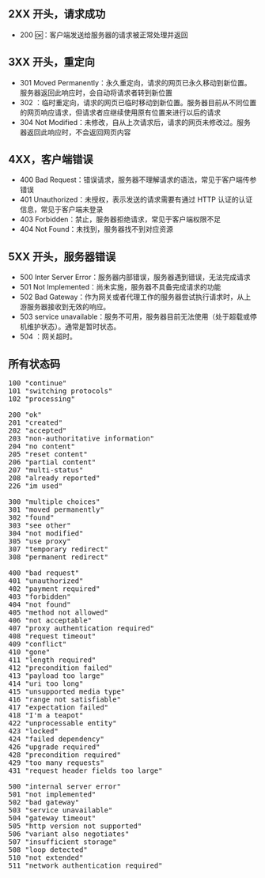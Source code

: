 
## 2XX 开头，请求成功

- 200 🆗：客户端发送给服务器的请求被正常处理并返回

## 3XX 开头，重定向

- 301 Moved Permanently：永久重定向，请求的网页已永久移动到新位置。 服务器返回此响应时，会自动将请求者转到新位置
- 302 ：临时重定向，请求的网页已临时移动到新位置。服务器目前从不同位置的网页响应请求，但请求者应继续使用原有位置来进行以后的请求
- 304 Not Modified：未修改，自从上次请求后，请求的网页未修改过。服务器返回此响应时，不会返回网页内容

## 4XX，客户端错误

- 400 Bad Request：错误请求，服务器不理解请求的语法，常见于客户端传参错误
- 401 Unauthorized：未授权，表示发送的请求需要有通过 HTTP 认证的认证信息，常见于客户端未登录
- 403 Forbidden：禁止，服务器拒绝请求，常见于客户端权限不足
- 404 Not Found：未找到，服务器找不到对应资源

## 5XX 开头，服务器错误

- 500 Inter Server Error：服务器内部错误，服务器遇到错误，无法完成请求
- 501 Not Implemented：尚未实施，服务器不具备完成请求的功能
- 502 Bad Gateway：作为网关或者代理工作的服务器尝试执行请求时，从上游服务器接收到无效的响应。
- 503 service unavailable：服务不可用，服务器目前无法使用（处于超载或停机维护状态）。通常是暂时状态。
- 504 ：网关超时。

## 所有状态码

<pre>
100 "continue"
101 "switching protocols"
102 "processing"

200 "ok"
201 "created"
202 "accepted"
203 "non-authoritative information"
204 "no content"
205 "reset content"
206 "partial content"
207 "multi-status"
208 "already reported"
226 "im used"

300 "multiple choices"
301 "moved permanently"
302 "found"
303 "see other"
304 "not modified"
305 "use proxy"
307 "temporary redirect"
308 "permanent redirect"

400 "bad request"
401 "unauthorized"
402 "payment required"
403 "forbidden"
404 "not found"
405 "method not allowed"
406 "not acceptable"
407 "proxy authentication required"
408 "request timeout"
409 "conflict"
410 "gone"
411 "length required"
412 "precondition failed"
413 "payload too large"
414 "uri too long"
415 "unsupported media type"
416 "range not satisfiable"
417 "expectation failed"
418 "I'm a teapot"
422 "unprocessable entity"
423 "locked"
424 "failed dependency"
426 "upgrade required"
428 "precondition required"
429 "too many requests"
431 "request header fields too large"

500 "internal server error"
501 "not implemented"
502 "bad gateway"
503 "service unavailable"
504 "gateway timeout"
505 "http version not supported"
506 "variant also negotiates"
507 "insufficient storage"
508 "loop detected"
510 "not extended"
511 "network authentication required"
</pre>
